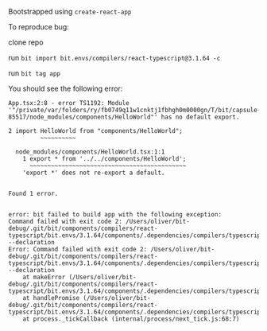 Bootstrapped using `create-react-app`

To reproduce bug:

clone repo

run `bit import bit.envs/compilers/react-typescript@3.1.64 -c`

run `bit tag app`

You should see the following error:

```
App.tsx:2:8 - error TS1192: Module '"/private/var/folders/ry/fb0749q11w1cnktj1fbhgh0m0000gn/T/bit/capsule-85517/node_modules/components/HelloWorld"' has no default export.

2 import HelloWorld from "components/HelloWorld";
         ~~~~~~~~~~

  node_modules/components/HelloWorld.tsx:1:1
    1 export * from '../../components/HelloWorld';
      ~~~~~~~~~~~~~~~~~~~~~~~~~~~~~~~~~~~~~~~~~~~~
    'export *' does not re-export a default.


Found 1 error.


error: bit failed to build app with the following exception:
Command failed with exit code 2: /Users/oliver/bit-debug/.git/bit/components/compilers/react-typescript/bit.envs/3.1.64/components/.dependencies/compilers/typescript/bit.envs/3.1.49/node_modules/typescript/bin/tsc --declaration
Error: Command failed with exit code 2: /Users/oliver/bit-debug/.git/bit/components/compilers/react-typescript/bit.envs/3.1.64/components/.dependencies/compilers/typescript/bit.envs/3.1.49/node_modules/typescript/bin/tsc --declaration
    at makeError (/Users/oliver/bit-debug/.git/bit/components/compilers/react-typescript/bit.envs/3.1.64/components/.dependencies/compilers/typescript/bit.envs/3.1.49/node_modules/execa/lib/error.js:59:11)
    at handlePromise (/Users/oliver/bit-debug/.git/bit/components/compilers/react-typescript/bit.envs/3.1.64/components/.dependencies/compilers/typescript/bit.envs/3.1.49/node_modules/execa/index.js:114:26)
    at process._tickCallback (internal/process/next_tick.js:68:7)

```
